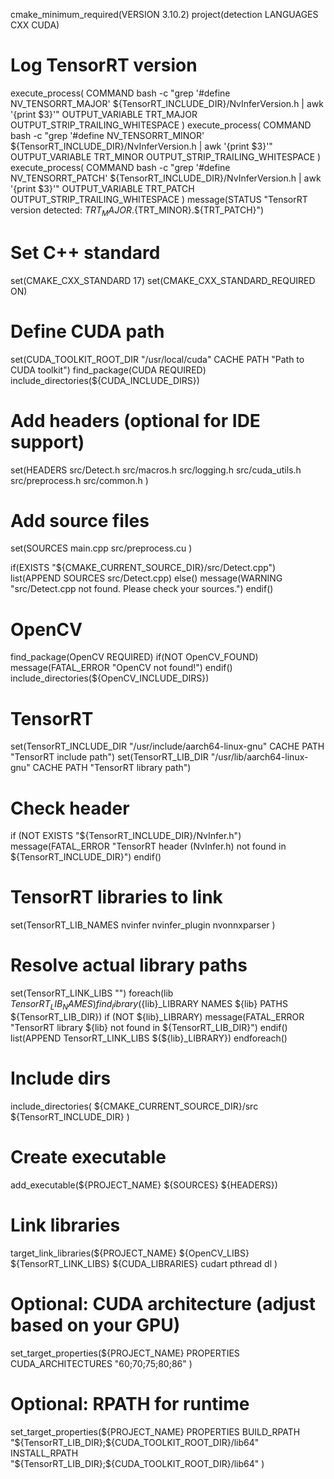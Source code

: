 cmake_minimum_required(VERSION 3.10.2)
project(detection LANGUAGES CXX CUDA)

# Log TensorRT version
execute_process(
    COMMAND bash -c "grep '#define NV_TENSORRT_MAJOR' ${TensorRT_INCLUDE_DIR}/NvInferVersion.h | awk '{print $3}'"
    OUTPUT_VARIABLE TRT_MAJOR
    OUTPUT_STRIP_TRAILING_WHITESPACE
)
execute_process(
    COMMAND bash -c "grep '#define NV_TENSORRT_MINOR' ${TensorRT_INCLUDE_DIR}/NvInferVersion.h | awk '{print $3}'"
    OUTPUT_VARIABLE TRT_MINOR
    OUTPUT_STRIP_TRAILING_WHITESPACE
)
execute_process(
    COMMAND bash -c "grep '#define NV_TENSORRT_PATCH' ${TensorRT_INCLUDE_DIR}/NvInferVersion.h | awk '{print $3}'"
    OUTPUT_VARIABLE TRT_PATCH
    OUTPUT_STRIP_TRAILING_WHITESPACE
)
message(STATUS "TensorRT version detected: ${TRT_MAJOR}.${TRT_MINOR}.${TRT_PATCH}")

# Set C++ standard
set(CMAKE_CXX_STANDARD 17)
set(CMAKE_CXX_STANDARD_REQUIRED ON)

# Define CUDA path
set(CUDA_TOOLKIT_ROOT_DIR "/usr/local/cuda" CACHE PATH "Path to CUDA toolkit")
find_package(CUDA REQUIRED)
include_directories(${CUDA_INCLUDE_DIRS})

# Add headers (optional for IDE support)
set(HEADERS
    src/Detect.h
    src/macros.h
    src/logging.h
    src/cuda_utils.h
    src/preprocess.h
    src/common.h
)

# Add source files
set(SOURCES
    main.cpp
    src/preprocess.cu
)

if(EXISTS "${CMAKE_CURRENT_SOURCE_DIR}/src/Detect.cpp")
    list(APPEND SOURCES src/Detect.cpp)
else()
    message(WARNING "src/Detect.cpp not found. Please check your sources.")
endif()

# OpenCV
find_package(OpenCV REQUIRED)
if(NOT OpenCV_FOUND)
    message(FATAL_ERROR "OpenCV not found!")
endif()
include_directories(${OpenCV_INCLUDE_DIRS})

# TensorRT
set(TensorRT_INCLUDE_DIR "/usr/include/aarch64-linux-gnu" CACHE PATH "TensorRT include path")
set(TensorRT_LIB_DIR "/usr/lib/aarch64-linux-gnu" CACHE PATH "TensorRT library path")

# Check header
if (NOT EXISTS "${TensorRT_INCLUDE_DIR}/NvInfer.h")
    message(FATAL_ERROR "TensorRT header (NvInfer.h) not found in ${TensorRT_INCLUDE_DIR}")
endif()

# TensorRT libraries to link
set(TensorRT_LIB_NAMES
    nvinfer
    nvinfer_plugin
    nvonnxparser
)

# Resolve actual library paths
set(TensorRT_LINK_LIBS "")
foreach(lib ${TensorRT_LIB_NAMES})
    find_library(${lib}_LIBRARY NAMES ${lib} PATHS ${TensorRT_LIB_DIR})
    if (NOT ${lib}_LIBRARY)
        message(FATAL_ERROR "TensorRT library ${lib} not found in ${TensorRT_LIB_DIR}")
    endif()
    list(APPEND TensorRT_LINK_LIBS ${${lib}_LIBRARY})
endforeach()

# Include dirs
include_directories(
    ${CMAKE_CURRENT_SOURCE_DIR}/src
    ${TensorRT_INCLUDE_DIR}
)

# Create executable
add_executable(${PROJECT_NAME} ${SOURCES} ${HEADERS})

# Link libraries
target_link_libraries(${PROJECT_NAME}
    ${OpenCV_LIBS}
    ${TensorRT_LINK_LIBS}
    ${CUDA_LIBRARIES}
    cudart
    pthread
    dl
)

# Optional: CUDA architecture (adjust based on your GPU)
set_target_properties(${PROJECT_NAME} PROPERTIES
    CUDA_ARCHITECTURES "60;70;75;80;86"
)

# Optional: RPATH for runtime
set_target_properties(${PROJECT_NAME} PROPERTIES
    BUILD_RPATH "${TensorRT_LIB_DIR};${CUDA_TOOLKIT_ROOT_DIR}/lib64"
    INSTALL_RPATH "${TensorRT_LIB_DIR};${CUDA_TOOLKIT_ROOT_DIR}/lib64"
)